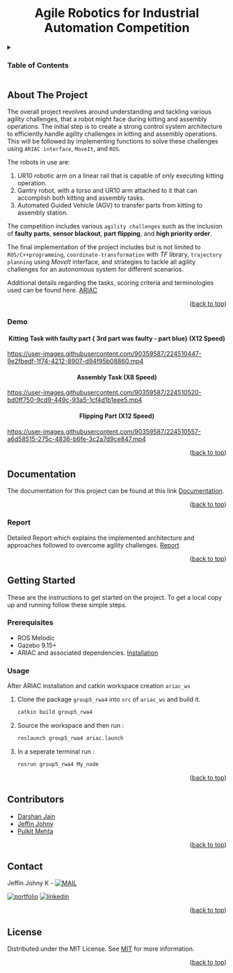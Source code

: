 <a name="readme-top"></a>

<!-- PROJECT LOGO -->
<br />
<div align="center">


  <h1 align="center">Agile Robotics for Industrial Automation Competition </h1>


</div>



<!-- TABLE OF CONTENTS -->
<details>
  <summary><h3>Table of Contents</h3></summary>
  <ol>
    <li>
      <a href="#about-the-project">About The Project</a>
      <ul>
        <li><a href="#demo">Demo</a></li>
      </ul>
    </li>
    <li>
      <a href="#documentation">Documentation</a>
      <ul>
        <li><a href="#report">Report</a></li>
      </ul>
    </li>
    <li>
      <a href="#getting-started">Getting Started</a>
      <ul>
        <li><a href="#prerequisites">Prerequisites</a></li>
        <li><a href="#installation">Installation</a></li>
	<li><a href="#usage">Usage</a></li>
      </ul>
    </li>
    <li><a href="#contributors">Contributors</a></li>
    <li><a href="#contact">Contact</a></li>
    <li><a href="#license">License</a></li>
  </ol>
</details>



<!-- ABOUT THE PROJECT -->
## About The Project



The overall project revolves around understanding and tackling various agility challenges, that a
robot might face during kitting and assembly operations. The initial step is to create a strong control system architecture to efficiently handle agility challenges in kitting and assembly operations. This will be followed by implementing functions to solve these challenges using ```ARIAC interface```, ```MoveIt```, and ```ROS```.

The robots in use are:
1. UR10 robotic arm on a linear rail that is capable of only executing kitting operation.
2. Gantry robot, with a torso and UR10 arm attached to it that can accomplish both kitting
and assembly tasks.
3. Automated Guided Vehicle (AGV) to transfer parts from kitting to assembly station.

The competition includes various ```agility challenges``` such as the inclusion of **faulty parts**, **sensor blackout**, **part flipping**, and **high priority order**. 

The final implementation of the project includes but is not limited to ```ROS/C++programming```,
```coordinate-transformation``` with *TF* library, ```trajectory planning``` using *MoveIt* interface, and strategies to tackle all agility challenges for an autonomous system for different scenarios.

Additional details regarding the tasks, scoring criteria and terminologies used can be found here. [ARIAC](https://github.com/usnistgov/ARIAC/tree/ariac2021)


<p align="right">(<a href="#readme-top">back to top</a>)</p>

### Demo

<div align="center">


  <h4 align="center"> Kitting Task with faulty part { 3rd part was faulty - part blue} (X12 Speed)</h4>


</div>

https://user-images.githubusercontent.com/90359587/224510447-9e2fbedf-1f74-4212-8907-d94f95b08860.mp4
<div align="center">


  <h4 align="center"> Assembly Task (X8 Speed)</h4>


</div>

https://user-images.githubusercontent.com/90359587/224510520-bd0ff750-9cd9-449c-93a5-1cf4d1b1eee5.mp4
<div align="center">


  <h4 align="center"> Flipping Part (X12 Speed)</h4>


</div>

https://user-images.githubusercontent.com/90359587/224510557-a6d58515-275c-4836-b6fe-3c2a7d9ce847.mp4
<p align="right">(<a href="#readme-top">back to top</a>)</p>



<!-- Document and Reports -->
## Documentation

The documentation for this project can be found at this link [Documentation](https://kachappilly2021.github.io/ariac/).

<p align="right">(<a href="#readme-top">back to top</a>)</p>



### Report

Detailed Report which explains the implemented architecture and approaches followed to overcome agility challenges. [Report](https://github.com/KACHAPPILLY2021/ariac/blob/main/report/Final_Report.pdf)
<p align="right">(<a href="#readme-top">back to top</a>)</p>


<!-- GETTING STARTED -->
## Getting Started

These are the instructions to get started on the project.
To get a local copy up and running follow these simple steps.

### Prerequisites
* ROS Melodic
* Gazebo 9.15+
* ARIAC and associated dependencies. [Installation](https://github.com/usnistgov/ARIAC/blob/ariac2021/wiki/tutorials/installation.md)



### Usage

After ARIAC installation and catkin workspace creation ```ariac_ws```

1. Clone the package ```group5_rwa4``` into ```src``` of ```ariac_ws``` and build it.
   ```sh
   catkin build group5_rwa4
   ```
2. Source the workspace and then run :
   ```sh
   roslaunch group5_rwa4 ariac.launch 
   ```
3. In a seperate terminal run :
   ```sh
   rosrun group5_rwa4 My_node
   ```



<p align="right">(<a href="#readme-top">back to top</a>)</p>



<!-- CONTRIBUTORS -->
## Contributors

- [Darshan Jain](https://github.com/Darshan-jain98)
- [Jeffin Johny](https://github.com/KACHAPPILLY2021)
- [Pulkit Mehta](https://github.com/pulkitmehta09)

<p align="right">(<a href="#readme-top">back to top</a>)</p>



<!-- CONTACT -->
## Contact

Jeffin Johny K - [![MAIL](https://img.shields.io/badge/Gmail-D14836?style=for-the-badge&logo=gmail&logoColor=white)](mailto:jeffinjk@umd.edu)
	
[![portfolio](https://img.shields.io/badge/my_portfolio-000?style=for-the-badge&logo=ko-fi&logoColor=white)](https://kachappilly2021.github.io/)
[![linkedin](https://img.shields.io/badge/linkedin-0A66C2?style=for-the-badge&logo=linkedin&logoColor=white)](http://www.linkedin.com/in/jeffin-johny-kachappilly-0a8597136)

<p align="right">(<a href="#readme-top">back to top</a>)</p>



<!-- LICENSE -->
## License

Distributed under the MIT License. See [MIT](https://choosealicense.com/licenses/mit/) for more information.

<p align="right">(<a href="#readme-top">back to top</a>)</p>



<!-- MARKDOWN LINKS & IMAGES -->
<!-- https://www.markdownguide.org/basic-syntax/#reference-style-links -->
[contributors-shield]: https://img.shields.io/github/contributors/othneildrew/Best-README-Template.svg?style=for-the-badge
[contributors-url]: https://github.com/othneildrew/Best-README-Template/graphs/contributors
[forks-shield]: https://img.shields.io/github/forks/othneildrew/Best-README-Template.svg?style=for-the-badge
[forks-url]: https://github.com/othneildrew/Best-README-Template/network/members
[stars-shield]: https://img.shields.io/github/stars/othneildrew/Best-README-Template.svg?style=for-the-badge
[stars-url]: https://github.com/othneildrew/Best-README-Template/stargazers
[issues-shield]: https://img.shields.io/github/issues/othneildrew/Best-README-Template.svg?style=for-the-badge
[issues-url]: https://github.com/othneildrew/Best-README-Template/issues
[license-shield]: https://img.shields.io/github/license/othneildrew/Best-README-Template.svg?style=for-the-badge
[license-url]: https://github.com/othneildrew/Best-README-Template/blob/master/LICENSE.txt
[linkedin-shield]: https://img.shields.io/badge/-LinkedIn-black.svg?style=for-the-badge&logo=linkedin&colorB=555
[linkedin-url]: https://linkedin.com/in/othneildrew
[product-screenshot]: images/screenshot.png
[Next.js]: https://img.shields.io/badge/next.js-000000?style=for-the-badge&logo=nextdotjs&logoColor=white
[Next-url]: https://nextjs.org/
[React.js]: https://img.shields.io/badge/React-20232A?style=for-the-badge&logo=react&logoColor=61DAFB
[React-url]: https://reactjs.org/
[Vue.js]: https://img.shields.io/badge/Vue.js-35495E?style=for-the-badge&logo=vuedotjs&logoColor=4FC08D
[Vue-url]: https://vuejs.org/
[Angular.io]: https://img.shields.io/badge/Angular-DD0031?style=for-the-badge&logo=angular&logoColor=white
[Angular-url]: https://angular.io/
[Svelte.dev]: https://img.shields.io/badge/Svelte-4A4A55?style=for-the-badge&logo=svelte&logoColor=FF3E00
[Svelte-url]: https://svelte.dev/
[Laravel.com]: https://img.shields.io/badge/Laravel-FF2D20?style=for-the-badge&logo=laravel&logoColor=white
[Laravel-url]: https://laravel.com
[Bootstrap.com]: https://img.shields.io/badge/Bootstrap-563D7C?style=for-the-badge&logo=bootstrap&logoColor=white
[Bootstrap-url]: https://getbootstrap.com
[JQuery.com]: https://img.shields.io/badge/jQuery-0769AD?style=for-the-badge&logo=jquery&logoColor=white
[JQuery-url]: https://jquery.com
